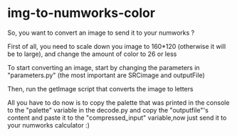 # img-to-numworks-color

So, you want to convert an image to send it to your numworks ?

First of all, you need to scale down you image to 160*120 (otherwise it will be to large), and change the amount of color to 26 or less

To start converting an image, start by changing the parameters in "parameters.py" (the most important are SRCimage and outputFile)

Then, run the getImage script that converts the image to letters

All you have to do now is to copy the palette that was printed in the console to the "palette" variable in the decode.py and copy the "outputfile"'s content and paste it to the "compressed_input" variable,now just send it to your numworks calculator :)
